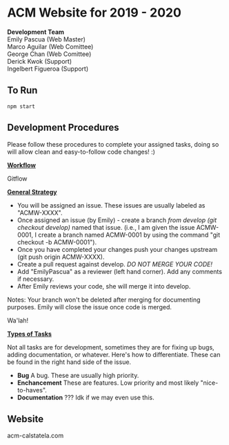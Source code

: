 # ACM Website for 2019 - 2020

<b>Development Team</b><br>
Emily Pascua (Web Master)<br>
Marco Aguilar (Web Comittee)<br>
George Chan (Web Comittee)<br>
Derick Kwok (Support)<br>
Ingelbert Figueroa (Support)<br>

## To Run

`npm start`

## Development Procedures

Please follow these procedures to complete your assigned tasks, doing so will allow clean and easy-to-follow code changes! :)<br>

<u><b>Workflow</b></u>

Gitflow

<u><b>General Strategy</b></u>

<ul>
<li> You will be assigned an issue. These issues are usually labeled as "ACMW-XXXX".
<li> Once assigned an issue (by Emily) - create a branch <i>from develop (git checkout develop)</i> named that issue. (i.e., I am given the issue ACMW-0001, I create a branch named ACMW-0001 by using the command "git checkout -b ACMW-0001").
<li> Once you have completed your changes push your changes upstream (git push origin ACMW-XXXX). 
<li> Create a pull request against develop. <i>DO NOT MERGE YOUR CODE!</i>
<li> Add "EmilyPascua" as a reviewer (left hand corner). Add any comments if necessary.
<li> After Emily reviews your code, she will merge it into develop.
</ul>

Notes: Your branch won't be deleted after merging for documenting purposes. Emily will close the issue once code is merged.
  
Wa'lah!<br>

<u><b>Types of Tasks</b></u>

Not all tasks are for development, sometimes they are for fixing up bugs, adding documentation, or whatever. Here's how to differentiate. These can be found in the right hand side of the issue.

<ul>
  <li> <b>Bug</b> A bug. These are usually high priority.
  <li> <b>Enchancement</b> These are features. Low priority and most likely "nice-to-haves".
  <li> <b>Documentation</b> ??? Idk if we may even use this.
</ul>

## Website

acm-calstatela.com
